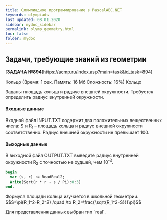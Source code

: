 ```yaml
---
title: Олимпиадное программирование в PascalABC.NET
keywords: olympiads
last_updated: 08.01.2020
sidebar: mydoc_sidebar
permalink: olymp_geometry.html
toc: false
folder: mydoc
---
```


<script src="//i.upmath.me/latex.js"></script> 

## Задачи, требующие знаний из геометрии

[**ЗАДАЧА №894**]https://acmp.ru/index.asp?main=task&id_task=894)   
	
Кольцо
(Время: 1 сек. Память: 16 Мб Сложность: 16%)
Кольцо

Заданы площадь кольца и радиус внешней окружности. Требуется определить радиус внутренней окружности. 

#### Входные данные
Входной файл INPUT.TXT содержит два положительных вещественных числа: S и R<sub>1</sub> – площадь кольца и радиус внешней окружности соответственно. Радиус внешней окружности не превышает 100.

#### Выходные данные
В выходной файл OUTPUT.TXT выведите радиус внутренней окружности R<sub>2</sub> с точностью не худшей, чем 10<sup>-3</sup>.

```pascal
begin
  var (s, r) := ReadReal2;
  Write(Sqrt(r * r - s / Pi):0:3)
end.
```

<p>Формула площади кольца изучается в школьной геометрии.
$$S=\pi(R_1^2-R_2^2) /quad /to R_2=\frac{\sqrt{R_1^2-S}}{\pi}$$</p>
Для представления данных выбран тип `real`.
